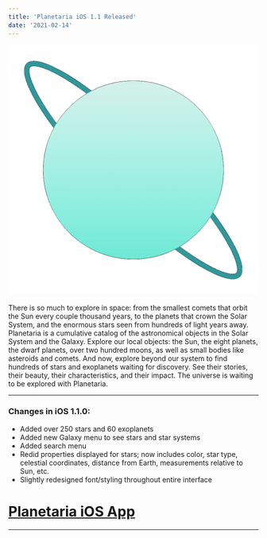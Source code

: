 ```yaml
---
title: 'Planetaria iOS 1.1 Released'
date: '2021-02-14'
---
```


<img src="https://github.com/joerup2004/planetaria/blob/main/Images/PlanetariaClear.png?raw=true">

There is so much to explore in space: from the smallest comets that orbit the Sun every couple thousand years, to the planets that crown the Solar System, and the enormous stars seen from hundreds of light years away. Planetaria is a cumulative catalog of the astronomical objects in the Solar System and the Galaxy. Explore our local objects: the Sun, the eight planets, the dwarf planets, over two hundred moons, as well as small bodies like asteroids and comets. And now, explore beyond our system to find hundreds of stars and exoplanets waiting for discovery. See their stories, their beauty, their characteristics, and their impact. The universe is waiting to be explored with Planetaria.

---

### Changes in iOS 1.1.0:

* Added over 250 stars and 60 exoplanets
* Added new Galaxy menu to see stars and star systems
* Added search menu
* Redid properties displayed for stars; now includes color, star type, celestial coordinates, distance from Earth, measurements relative to Sun, etc.
* Slightly redesigned font/styling throughout entire interface

# [Planetaria iOS App](https://apps.apple.com/is/app/planetaria/id1546887479)

---